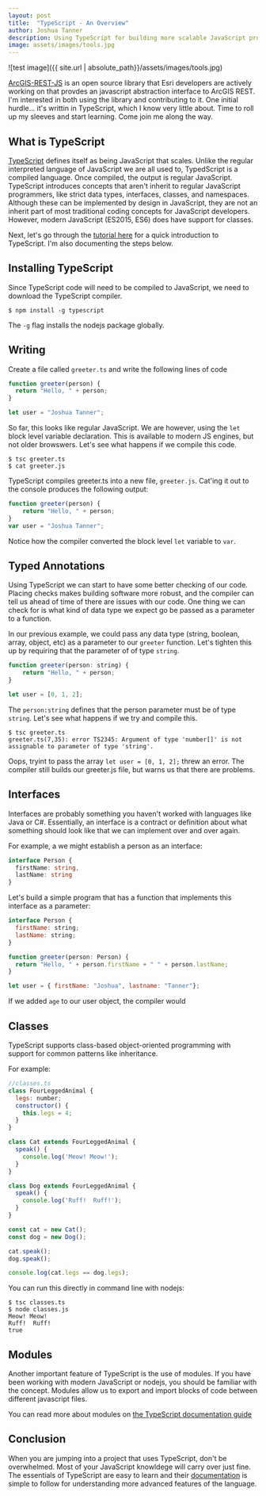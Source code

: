 ```yaml
---
layout: post
title:  "TypeScript - An Overview"
author: Joshua Tanner
description: Using TypeScript for building more scalable JavaScript projects.
image: assets/images/tools.jpg
---
```


![test image]({{ site.url | absolute_path}}/assets/images/tools.jpg)

[ArcGIS-REST-JS](https://github.com/Esri/arcgis-rest-js/) is an open source library that Esri developers are actively working on that provdes an javascript abstraction interface to ArcGIS REST.  I'm interested in both using the library and contributing to it.  One initial hurdle... it's writtin in TypeScript, which I know very little about.  Time to roll up my sleeves and start learning.  Come join me along the way.

## What is TypeScript

[TypeScript](https://www.typescriptlang.org/) defines itself as being JavaScript that scales.  Unlike the regular interpreted language of JavaScript we are all used to, TypedScript is a compiled language.  Once compiled, the output is regular JavaScript.  TypeScript introduces concepts that aren't inherit to regular JavaScript programmers, like strict data types, interfaces, classes, and namespaces.  Although these can be implemented by design in JavaScript, they are not an inherit part of most traditional coding concepts for JavaScript developers.  However, modern JavaScript (ES2015, ES6) does have support for classes.

Next, let's go through the [tutorial here](https://www.typescriptlang.org/docs/handbook/typescript-in-5-minutes.html) for a quick introduction to TypeScript.  I'm also documenting the steps below.

## Installing TypeScript

Since TypeScript code will need to be compiled to JavaScript, we need to download the TypeScript compiler.

```
$ npm install -g typescript
```

The `-g` flag installs the nodejs package globally.

## Writing

Create a file called `greeter.ts` and write the following lines of code

```javascript
function greeter(person) {
  return "Hello, " + person;
}

let user = "Joshua Tanner";
```

So far, this looks like regular JavaScript.  We are however, using the `let` block level variable declaration.  This is available to modern JS engines, but not older browswers.  Let's see what happens if we compile this code.

```
$ tsc greeter.ts
$ cat greeter.js
```

TypeScript compiles greeter.ts into a new file, `greeter.js`.  Cat'ing it out to the console produces the following output:

```javascript
function greeter(person) {
    return "Hello, " + person;
}
var user = "Joshua Tanner";
```

Notice how the compiler converted the block level `let` variable to `var`.

## Typed Annotations

Using TypeScript we can start to have some better checking of our code.  Placing checks makes building software more robust, and the compiler can tell us ahead of time of there are issues with our code.  One thing we can check for is what kind of data type we expect go be passed as a parameter to a function.

In our previous example, we could pass any data type (string, boolean, array, object, etc) as a parameter to our `greeter` function.  Let's tighten this up by requiring that the parameter of of type `string`.

```javascript
function greeter(person: string) {
    return "Hello, " + person;
}

let user = [0, 1, 2];
```

The `person:string` defines that the person parameter must be of type `string`.  Let's see what happens if we try and compile this.

```
$ tsc greeter.ts
greeter.ts(7,35): error TS2345: Argument of type 'number[]' is not assignable to parameter of type 'string'.
```

Oops, tryint to pass the array `let user = [0, 1, 2];` threw an error.  The compiler still builds our greeter.js file, but warns us that there are problems.

## Interfaces

Interfaces are probably something you haven't worked with languages like Java or C#.  Essentially, an interface is a contract or definition about what something should look like that we can implement over and over again.

For example, a we might establish a person as an interface:

```typescript
interface Person {
  firstName: string,
  lastName: string
}
```

Let's build a simple program that has a function that implements this interface as a parameter:

```javascript
interface Person {
  firstName: string;
  lastName: string;
}

function greeter(person: Person) {
  return "Hello, " + person.firstName + " " + person.lastName;
}

let user = { firstName: "Joshua", lastname: "Tanner"};
```

If we added `age` to our user object, the compiler would

## Classes

TypeScript supports class-based object-oriented programming with support for common patterns like inheritance.

For example:

```javascript
//classes.ts
class FourLeggedAnimal {
  legs: number;
  constructor() {
    this.legs = 4;
  }
}

class Cat extends FourLeggedAnimal {
  speak() {
    console.log('Meow! Meow!');
  }
}

class Dog extends FourLeggedAnimal {
  speak() {
    console.log('Ruff!  Ruff!');
  }
}

const cat = new Cat();
const dog = new Dog();

cat.speak();
dog.speak();

console.log(cat.legs == dog.legs);
```

You can run this directly in command line with nodejs:

```
$ tsc classes.ts
$ node classes.js
Meow! Meow!
Ruff!  Ruff!
true
```

## Modules

Another important feature of TypeScript is the use of modules.  If you have been working with modern JavaScript or nodejs, you should be familiar with the concept.  Modules allow us to export and import blocks of code between different javascript files.

You can read more about modules on [the TypeScript documentation guide](https://www.typescriptlang.org/docs/handbook/modules.html)

## Conclusion

When you are jumping into a project that uses TypeScript, don't be overwhelmed.  Most of your JavaScript knowldege will carry over just fine.  The essentials of TypeScript are easy to learn and their [documentation](https://www.typescriptlang.org/docs/handbook) is simple to follow for understanding more advanced features of the language.
